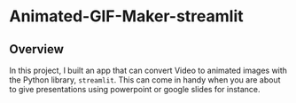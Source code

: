 # Animated-GIF-Maker-streamlit<br>
## Overview
In this project, I built an app that can convert Video to animated images with the Python library, `streamlit`. This can come in handy when you are about to give presentations using powerpoint or google slides for instance. 
